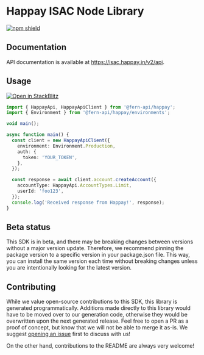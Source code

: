 # Happay ISAC Node Library

[![npm shield](https://img.shields.io/npm/v/@fern-api/happay)](https://www.npmjs.com/package/@fern-api/happay)

## Documentation

API documentation is available at <https://isac.happay.in/v2/api>.

## Usage

[![Open in StackBlitz](https://developer.stackblitz.com/img/open_in_stackblitz.svg)](TODO)

```typescript
import { HappayApi, HappayApiClient } from '@fern-api/happay';
import { Environment } from '@fern-api/happay/environments';

void main();

async function main() {
  const client = new HappayApiClient({
    environment: Environment.Production,
    auth: {
      token: 'YOUR_TOKEN',
    },
  });

  const response = await client.account.createAccount({
    accountType: HappayApi.AccountTypes.Limit,
    userId: 'foo123',
  });
  console.log('Received response from Happay!', response);
}
```

## Beta status

This SDK is in beta, and there may be breaking changes between versions without a major version update. Therefore, we recommend pinning the package version to a specific version in your package.json file. This way, you can install the same version each time without breaking changes unless you are intentionally looking for the latest version.

## Contributing

While we value open-source contributions to this SDK, this library is generated programmatically. Additions made directly to this library would have to be moved over to our generation code, otherwise they would be overwritten upon the next generated release. Feel free to open a PR as a proof of concept, but know that we will not be able to merge it as-is. We suggest [opening an issue](https://github.com/fern-happay/happay-node/issues) first to discuss with us!

On the other hand, contributions to the README are always very welcome!
